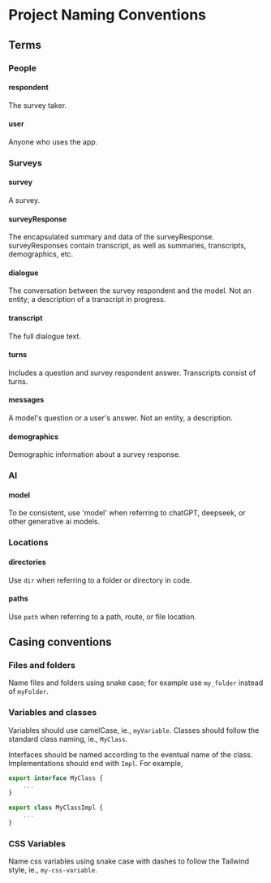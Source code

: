 # Project Naming Conventions

## Terms

### People

#### respondent

The survey taker.

#### user

Anyone who uses the app.

### Surveys

#### survey

A survey.

#### surveyResponse

The encapsulated summary and data of the surveyResponse. surveyResponses contain transcript, as well as summaries, transcripts, demographics, etc.

#### dialogue

The conversation between the survey respondent and the model. Not an entity; a description of a transcript in progress.

#### transcript

The full dialogue text.

#### turns

Includes a question and survey respondent answer. Transcripts consist of turns.

#### messages

A model's question or a user's answer. Not an entity, a description.

#### demographics

Demographic information about a survey response.

### AI

#### model

To be consistent, use 'model' when referring to chatGPT, deepseek, or other generative ai models.

### Locations

#### directories

Use `dir` when referring to a folder or directory in code.

#### paths

Use `path` when referring to a path, route, or file location.

## Casing conventions

### Files and folders

Name files and folders using snake case; for example use `my_folder` instead of `myFolder`.

### Variables and classes

Variables should use camelCase, ie., `myVariable`. Classes should follow the standard class naming, ie., `MyClass`.

Interfaces should be named according to the eventual name of the class. Implementations should end with `Impl`. For example,

```typescript
export interface MyClass {
    ...
}

export class MyClassImpl {
    ...
}
```

### CSS Variables

Name css variables using snake case with dashes to follow the Tailwind style, ie., `my-css-variable`.
